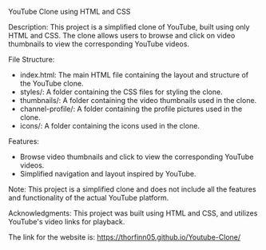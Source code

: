 YouTube Clone using HTML and CSS

Description:
This project is a simplified clone of YouTube, built using only HTML and CSS. The clone allows users to browse and click on video thumbnails to view the corresponding YouTube videos.

File Structure:
- index.html: The main HTML file containing the layout and structure of the YouTube clone.
- styles/: A folder containing the CSS files for styling the clone.
- thumbnails/: A folder containing the video thumbnails used in the clone.
- channel-profile/: A folder containing the profile pictures used in the clone.
- icons/: A folder containing the icons used in the clone.

Features:
- Browse video thumbnails and click to view the corresponding YouTube videos.
- Simplified navigation and layout inspired by YouTube.

Note:
This project is a simplified clone and does not include all the features and functionality of the actual YouTube platform.

Acknowledgments:
This project was built using HTML and CSS, and utilizes YouTube's video links for playback.

The link for the website is: https://thorfinn05.github.io/Youtube-Clone/
